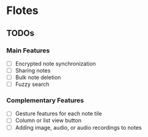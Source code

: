 # Flotes
## TODOs
### Main Features
- [ ] Encrypted note synchronization
- [ ] Sharing notes
- [ ] Bulk note deletion
- [ ] Fuzzy search
### Complementary Features
- [ ] Gesture features for each note tile
- [ ] Column or list view button
- [ ] Adding image, audio, or audio recordings to notes